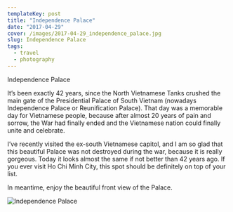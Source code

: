 ```yaml
---
templateKey: post
title: "Independence Palace"
date: "2017-04-29"
cover: /images/2017-04-29_independence_palace.jpg
slug: Independence Palace
tags:
  - travel
  - photography
---
```


Independence Palace

It’s been exactly 42 years, since the North Vietnamese Tanks crushed the main gate of the Presidential Palace of South Vietnam (nowadays Independence Palace or Reunification Palace). That day was a memorable day for Vietnamese people, because after almost 20 years of pain and sorrow, the War had finally ended and the Vietnamese nation could finally unite and celebrate.

I’ve recently visited the ex-south Vietnamese capitol, and I am so glad that this beautiful Palace was not destroyed during the war, because it is really gorgeous. Today it looks almost the same if not better than 42 years ago. If you ever visit Ho Chi Minh City, this spot should be definitely on top of your list.

In meantime, enjoy the beautiful front view of the Palace.

![Independence Palace](/img/2017-04-29_independence_palace.jpg 'Independence Palace')